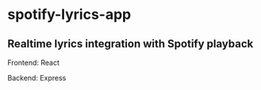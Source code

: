 # spotify-lyrics-app

## Realtime lyrics integration with Spotify playback

Frontend: React

Backend: Express

